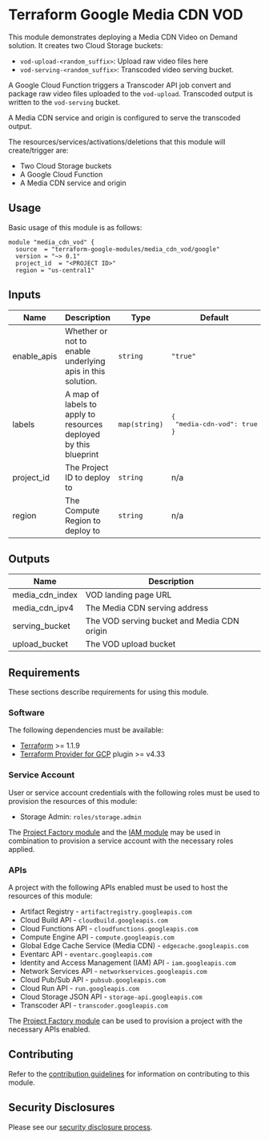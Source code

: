 # Terraform Google Media CDN VOD


This module demonstrates deploying a Media CDN Video on Demand solution. It
creates two Cloud Storage buckets:

 - `vod-upload-<random_suffix>`: Upload raw video files here
 - `vod-serving-<random_suffix>`: Transcoded video serving bucket.

A Google Cloud Function triggers a Transcoder API job convert and package raw
video files uploaded to the `vod-upload`. Transcoded output is written to the
`vod-serving` bucket.

A Media CDN service and origin is configured to serve the transcoded output.

The resources/services/activations/deletions that this module will
create/trigger are:

- Two Cloud Storage buckets
- A Google Cloud Function
- A Media CDN service and origin

## Usage

Basic usage of this module is as follows:

```hcl
module "media_cdn_vod" {
  source  = "terraform-google-modules/media_cdn_vod/google"
  version = "~> 0.1"
  project_id  = "<PROJECT ID>"
  region = "us-central1"
```

<!-- BEGINNING OF PRE-COMMIT-TERRAFORM DOCS HOOK -->
## Inputs

| Name | Description | Type | Default | Required |
|------|-------------|------|---------|:--------:|
| enable\_apis | Whether or not to enable underlying apis in this solution. | `string` | `"true"` | no |
| labels | A map of labels to apply to resources deployed by this blueprint | `map(string)` | <pre>{<br>  "media-cdn-vod": true<br>}</pre> | no |
| project\_id | The Project ID to deploy to | `string` | n/a | yes |
| region | The Compute Region to deploy to | `string` | n/a | yes |

## Outputs

| Name | Description |
|------|-------------|
| media\_cdn\_index | VOD landing page URL |
| media\_cdn\_ipv4 | The Media CDN serving address |
| serving\_bucket | The VOD serving bucket and Media CDN origin |
| upload\_bucket | The VOD upload bucket |

<!-- END OF PRE-COMMIT-TERRAFORM DOCS HOOK -->

## Requirements

These sections describe requirements for using this module.

### Software

The following dependencies must be available:

- [Terraform](https://www.terraform.io/downloads.html) >= 1.1.9
- [Terraform Provider for GCP][terraform-provider-gcp] plugin >= v4.33

### Service Account

User or service account credentials with the following roles must be used to
provision the resources of this module:

- Storage Admin: `roles/storage.admin`

The [Project Factory module][project-factory-module] and the
[IAM module][iam-module] may be used in combination to provision a
service account with the necessary roles applied.

### APIs

A project with the following APIs enabled must be used to host the
resources of this module:

  - Artifact Registry - `artifactregistry.googleapis.com`
  - Cloud Build API - `cloudbuild.googleapis.com`
  - Cloud Functions API - `cloudfunctions.googleapis.com`
  - Compute Engine API - `compute.googleapis.com`
  - Global Edge Cache Service (Media CDN) - `edgecache.googleapis.com`
  - Eventarc API - `eventarc.googleapis.com`
  - Identity and Access Management (IAM) API - `iam.googleapis.com`
  - Network Services API - `networkservices.googleapis.com`
  - Cloud Pub/Sub API - `pubsub.googleapis.com`
  - Cloud Run API - `run.googleapis.com`
  - Cloud Storage JSON API - `storage-api.googleapis.com`
  - Transcoder API - `transcoder.googleapis.com`

The [Project Factory module][project-factory-module] can be used to
provision a project with the necessary APIs enabled.

## Contributing

Refer to the [contribution guidelines](./CONTRIBUTING.md) for
information on contributing to this module.

[iam-module]: https://registry.terraform.io/modules/terraform-google-modules/iam/google
[project-factory-module]: https://registry.terraform.io/modules/terraform-google-modules/project-factory/google
[terraform-provider-gcp]: https://www.terraform.io/docs/providers/google/index.html
[terraform]: https://www.terraform.io/downloads.html

## Security Disclosures

Please see our [security disclosure process](./SECURITY.md).
